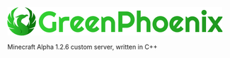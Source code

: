 <img src="doc/logo/logo-text.png" alt="GreenPhoenix" height=64/>

Minecraft Alpha 1.2.6 custom server, written in C++
